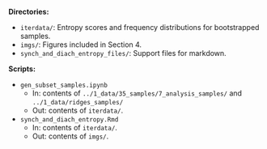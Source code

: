 **Directories:**

- `iterdata/`: Entropy scores and frequency distributions for bootstrapped samples.
- `imgs/`: Figures included in Section 4.
- `synch_and_diach_entropy_files/`: Support files for markdown.

**Scripts:**

- `gen_subset_samples.ipynb`
  - In: contents of `../1_data/35_samples/7_analysis_samples/` and `../1_data/ridges_samples/`
  - Out: contents of `iterdata/`.
- `synch_and_diach_entropy.Rmd`
  - In: contents of `iterdata/`.
  - Out: contents of `imgs/`.
